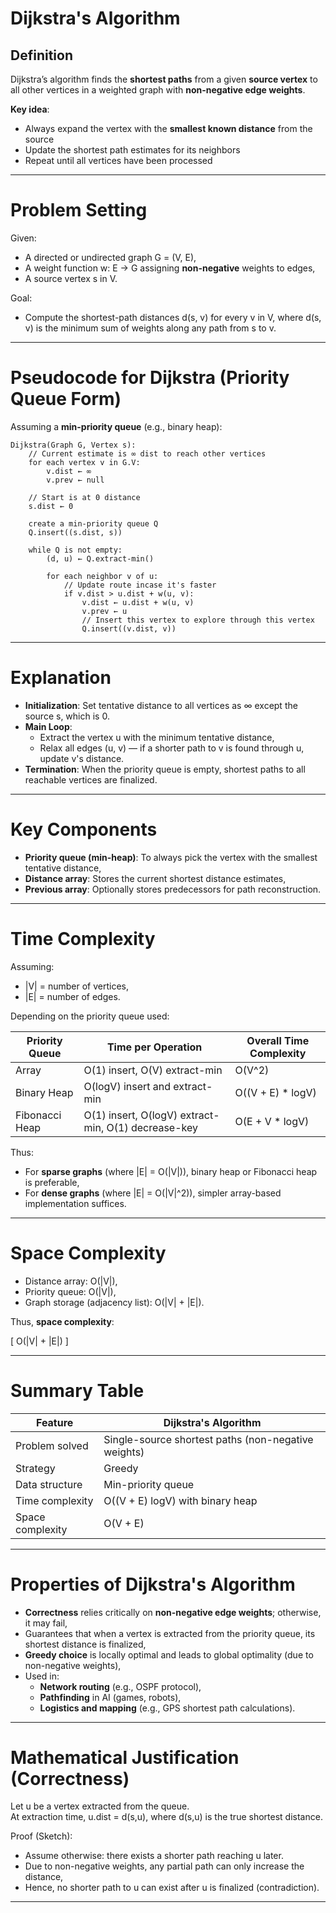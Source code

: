 # Dijkstra's Algorithm

## Definition

Dijkstra’s algorithm finds the **shortest paths** from a given **source vertex** to all other vertices in a weighted graph with **non-negative edge weights**.

**Key idea**:
- Always expand the vertex with the **smallest known distance** from the source
- Update the shortest path estimates for its neighbors
- Repeat until all vertices have been processed

---

# Problem Setting

Given:
- A directed or undirected graph G = (V, E),
- A weight function w: E -> G assigning **non-negative** weights to edges,
- A source vertex s in V.

Goal:
- Compute the shortest-path distances d(s, v) for every v in V,
where d(s, v) is the minimum sum of weights along any path from s to v.

---

# Pseudocode for Dijkstra (Priority Queue Form)

Assuming a **min-priority queue** (e.g., binary heap):

```
Dijkstra(Graph G, Vertex s):
    // Current estimate is ∞ dist to reach other vertices
    for each vertex v in G.V:
        v.dist ← ∞
        v.prev ← null

    // Start is at 0 distance
    s.dist ← 0

    create a min-priority queue Q
    Q.insert((s.dist, s))

    while Q is not empty:
        (d, u) ← Q.extract-min()

        for each neighbor v of u:
            // Update route incase it's faster
            if v.dist > u.dist + w(u, v):
                v.dist ← u.dist + w(u, v)
                v.prev ← u
                // Insert this vertex to explore through this vertex
                Q.insert((v.dist, v))
```

---

# Explanation

- **Initialization**: Set tentative distance to all vertices as ∞ except the source s, which is 0.
- **Main Loop**:
  - Extract the vertex u with the minimum tentative distance,
  - Relax all edges (u, v) — if a shorter path to v is found through u, update v's distance.
- **Termination**: When the priority queue is empty, shortest paths to all reachable vertices are finalized.

---

# Key Components

- **Priority queue (min-heap)**: To always pick the vertex with the smallest tentative distance,
- **Distance array**: Stores the current shortest distance estimates,
- **Previous array**: Optionally stores predecessors for path reconstruction.

---

# Time Complexity

Assuming:
- |V| = number of vertices,
- |E| = number of edges.

Depending on the priority queue used:

| Priority Queue | Time per Operation                                  | Overall Time Complexity |
| -------------- | --------------------------------------------------- | ----------------------- |
| Array          | O(1) insert, O(V) extract-min                       | O(V^2)                  |
| Binary Heap    | O(logV) insert and extract-min                      | O((V + E) * logV)       |
| Fibonacci Heap | O(1) insert, O(logV) extract-min, O(1) decrease-key | O(E + V * logV)         |

Thus:
- For **sparse graphs** (where |E| = O(|V|)), binary heap or Fibonacci heap is preferable,
- For **dense graphs** (where |E| = O(|V|^2)), simpler array-based implementation suffices.

---

# Space Complexity

- Distance array: O(|V|),
- Priority queue: O(|V|),
- Graph storage (adjacency list): O(|V| + |E|).

Thus, **space complexity**:

\[
O(|V| + |E|)
\]

---

# Summary Table

| Feature          | Dijkstra's Algorithm                                |
| ---------------- | --------------------------------------------------- |
| Problem solved   | Single-source shortest paths (non-negative weights) |
| Strategy         | Greedy                                              |
| Data structure   | Min-priority queue                                  |
| Time complexity  | O((V + E) logV) with binary heap                   |
| Space complexity | O(V + E)                                            |

---

# Properties of Dijkstra's Algorithm

- **Correctness** relies critically on **non-negative edge weights**; otherwise, it may fail,
- Guarantees that when a vertex is extracted from the priority queue, its shortest distance is finalized,
- **Greedy choice** is locally optimal and leads to global optimality (due to non-negative weights),
- Used in:
  - **Network routing** (e.g., OSPF protocol),
  - **Pathfinding** in AI (games, robots),
  - **Logistics and mapping** (e.g., GPS shortest path calculations).

---

# Mathematical Justification (Correctness)

Let u be a vertex extracted from the queue.  
At extraction time, u.dist = d(s,u), where d(s,u) is the true shortest distance.

Proof (Sketch):
- Assume otherwise: there exists a shorter path reaching u later.
- Due to non-negative weights, any partial path can only increase the distance,
- Hence, no shorter path to u can exist after u is finalized (contradiction).

---